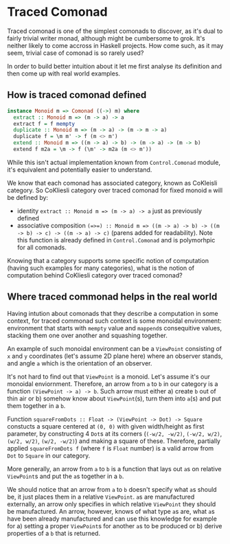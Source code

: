 # Traced Comonad

Traced comonad is one of the simplest comonads to discover, as it's dual to fairly trivial writer monad, although might be cumbersome to grok. It's neither likely to come accross in Haskell projects. How come such, as it may seem, trivial case of comonad is so rarely used?

In order to build better intuition about it let me first analyse its definition and then come up with real world examples.

## How is traced comonad defined

```haskell
instance Monoid m => Comonad ((->) m) where
  extract :: Monoid m => (m -> a) -> a
  extract f = f mempty
  duplicate :: Monoid m => (m -> a) -> (m -> m -> a)
  duplicate f = \m m' -> f (m <> m')
  extend :: Monoid m => ((m -> a) -> b) -> (m -> a) -> (m -> b)
  extend f m2a = \m -> f (\m' -> m2a (m <> m'))
```

While this isn't actual implementation known from `Control.Comonad` module, it's equivalent and potentially easier to understand.

We know that each comonad has associated category, known as CoKleisli category.
So CoKliesli category over traced comonad for fixed monoid `m` will be defined by:

* identity `extract :: Monoid m => (m -> a) -> a` just as previously defined
* associative composition `(=>=) :: Monoid m => ((m -> a) -> b) -> ((m -> b) -> c) -> ((m -> a) -> c)` (parens added for readability). Note this function is already defined in `Control.Comonad` and is polymorhpic for all comonads.

Knowing that a category supports some specific notion of computation (having such examples for many categories), what is the notion of computation behind CoKliesli category over traced comonad?

## Where traced commonad helps in the real world

Having intution about comonads that they describe a computation in some context, for traced commonad such context is some monoidal environment: environment that starts with `mempty` value and `mappend`s consequitive values, stacking them one over another and squashing together.

An example of such monoidal environment can be a `ViewPoint` consisting of `x` and `y` coordinates (let's assume 2D plane here) where an observer stands, and angle `a` which is the orientation of an observer.

It's not hard to find out that `ViewPoint` is a monoid.
Let's assume it's our monoidal enviornment.
Therefore, an arrow from `a` to `b` in our category is a function `(ViewPoint -> a) -> b`. Such arrow must either a) create `b` out of thin air or b) somehow know about `ViewPoint`(s), turn them into `a`(s) and put them together in a `b`.

Function `squareFromDots :: Float -> (ViewPoint -> Dot) -> Square` constucts a square centered at `(0, 0)` with given width/height as first parameter, by constructing 4 `Dot`s at its corners (`(-w/2, -w/2)`, `(-w/2, w/2)`, `(w/2, w/2)`, `(w/2, -w/2)`) and making a square of these. Therefore, partially applied `squareFromDots f` (where `f` is `Float` number) is a valid arrow from `Dot` to `Square` in our category.

More generally, an arrow from `a` to `b` is a function that lays out `a`s on relative `ViewPoint`s and put the `a`s together in a `b`.

We should notice that an arrow from `a` to `b` doesn't specify what `a`s should be, it just places them in a relative `ViewPoint`.
`a`s are manufactured externally, an arrow only specifies in which relative `ViewPoint` they should be manufactured.
An arrow, however, knows of what type `a`s are, what `a`s have been already manufactured and can use this knowledge for example for a) setting a proper `ViewPoint`s for another `a`s to be produced or b) derive properties of a `b` that is returned.
